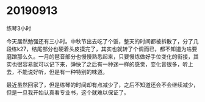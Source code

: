 # 20190913

练琴3小时

今天居然勉强还有三小时。中秋节出去吃了个饭，整天的时间都被拆散了，分了几段练k27，结尾部分也硬着头皮摸完了，其实也就转了个调而已，都不知道为啥要磨蹭那么久。一月的琶音部分也慢慢熟悉起来，只要慢练做好手位变化的衔接，其实也很容易就可以记下来，弹快了之后有一种迷一样的感觉，变化音很多，听上去，不能说好听，但是有一种特别的味道。

最近虽然回家了，但是练琴的时间却有点减少了，之后不知道还会不会继续减少，但是一旦我开始认真看专业书，这个就难以保证了。
